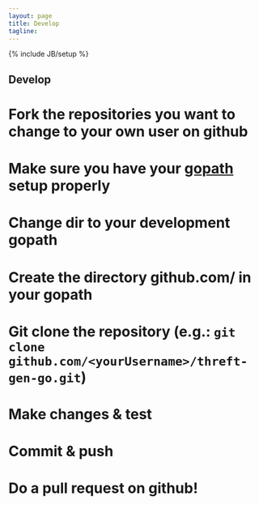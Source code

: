 ```yaml
---
layout: page
title: Develop
tagline: 
---
```

{% include JB/setup %}

## Develop
 # Fork the repositories you want to change to your own user on github
 # Make sure you have your [gopath](http://golang.org/cmd/go/#hdr-GOPATH_environment_variable) setup properly
 # Change dir to your development gopath
 # Create the directory github.com/<yourUsername> in your gopath
 # Git clone the repository (e.g.: `git clone github.com/<yourUsername>/threft-gen-go.git`)
 # Make changes & test
 # Commit & push
 # Do a pull request on github!